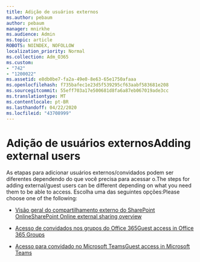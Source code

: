 ```yaml
---
title: Adição de usuários externos
ms.author: pebaum
author: pebaum
manager: mnirkhe
ms.audience: Admin
ms.topic: article
ROBOTS: NOINDEX, NOFOLLOW
localization_priority: Normal
ms.collection: Adm_O365
ms.custom:
- "742"
- "1200022"
ms.assetid: e8db0be7-fa2a-49e0-8e63-65e1750afaaa
ms.openlocfilehash: f735bafec1e23d5f539295cf63aabf583681e208
ms.sourcegitcommit: 55eff703a17e500681d8fa6a87eb067019ade3cc
ms.translationtype: MT
ms.contentlocale: pt-BR
ms.lasthandoff: 04/22/2020
ms.locfileid: "43708999"
---
```

# <a name="adding-external-users"></a><span data-ttu-id="75002-102">Adição de usuários externos</span><span class="sxs-lookup"><span data-stu-id="75002-102">Adding external users</span></span>

<span data-ttu-id="75002-103">As etapas para adicionar usuários externos/convidados podem ser diferentes dependendo do que você precisa para acessar o.</span><span class="sxs-lookup"><span data-stu-id="75002-103">The steps for adding external/guest users can be different depending on what you need them to be able to access.</span></span> <span data-ttu-id="75002-104">Escolha uma das seguintes opções:</span><span class="sxs-lookup"><span data-stu-id="75002-104">Please choose one of the following:</span></span>
  
- [<span data-ttu-id="75002-105">Visão geral do compartilhamento externo do SharePoint Online</span><span class="sxs-lookup"><span data-stu-id="75002-105">SharePoint Online external sharing overview</span></span>](https://docs.microsoft.com/sharepoint/external-sharing-overview)

- [<span data-ttu-id="75002-106">Acesso de convidados nos grupos do Office 365</span><span class="sxs-lookup"><span data-stu-id="75002-106">Guest access in Office 365 Groups</span></span>](https://support.office.com/article/guest-access-in-office-365-groups-bfc7a840-868f-4fd6-a390-f347bf51aff6)

- [<span data-ttu-id="75002-107">Acesso para convidado no Microsoft Teams</span><span class="sxs-lookup"><span data-stu-id="75002-107">Guest access in Microsoft Teams</span></span>](https://docs.microsoft.com/microsoftteams/guest-access-checklist)
